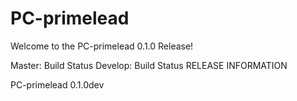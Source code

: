 PC-primelead
============
Welcome to the PC-primelead 0.1.0 Release!

Master: Build Status Develop: Build Status
RELEASE INFORMATION

PC-primelead 0.1.0dev
